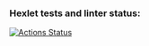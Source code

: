### Hexlet tests and linter status:
[![Actions Status](https://github.com/gmaslov-dev/php-project-9/actions/workflows/hexlet-check.yml/badge.svg)](https://github.com/gmaslov-dev/php-project-9/actions)